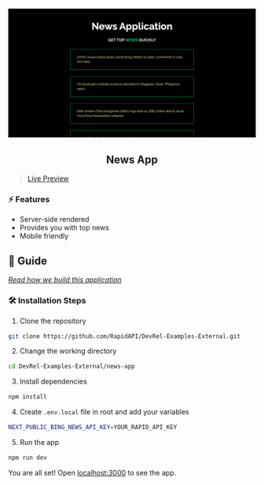 ![cover](assets/cover.png)

<div align="center">
	<h2>News App</h2>
</div>

>[Live Preview](https://rapidapi-example-news-app.vercel.app/)

### ⚡️ Features

- Server-side rendered
- Provides you with top news
- Mobile friendly

## 📖 Guide

[*Read how we build this application*](https://rapidapi.com/guides/build-news-app)

### 🛠️ Installation Steps

1. Clone the repository

```bash
git clone https://github.com/RapidAPI/DevRel-Examples-External.git
```

2. Change the working directory

```bash
cd DevRel-Examples-External/news-app
```

3. Install dependencies

```bash
npm install
```

4. Create `.env.local` file in root and add your variables

```bash
NEXT_PUBLIC_BING_NEWS_API_KEY=YOUR_RAPID_API_KEY
```

5. Run the app

```bash
npm run dev
```

You are all set! Open [localhost:3000](http://localhost:3000/) to see the app.
